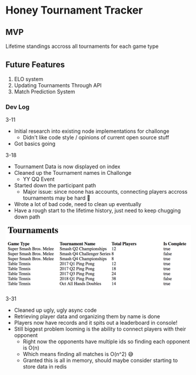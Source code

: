 # Honey Tournament Tracker

## MVP
Lifetime standings accross all tournaments for each game type

## Future Features
 1. ELO system
 2. Updating Tournaments Through API
 3. Match Prediction System


### Dev Log

3-11
  * Initial research into existing node implementations for challonge
    * Didn't like code style / opinions of current open source stuff
  * Got basics going


3-18
  * Tournament Data is now displayed on index
  * Cleaned up the Tournament names in Challonge
    * YY QQ Event
  * Started down the participant path
    * Major issue: since noone has accounts, connecting players accross tournaments may be hard :grimacing:
  * Wrote a lot of bad code, need to clean up eventually
  * Have a rough start to the lifetime history, just need to keep chugging down path

  ![Screenshot](3-11.png)


3-31
  * Cleaned up ugly, ugly async code
  * Retrieving player data and organizing them by name is done
  * Players now have records and it spits out a leaderboard in console!
  * Still biggest problem looming is the ability to connect players with their opponent
    * Right now the opponents have multiple ids so finding each opponent is O(n)
    * Which means finding all matches is O(n^2) :sweat_smile:
    * Granted this is all in memory, should maybe consider starting to store data in redis

